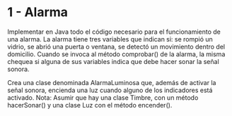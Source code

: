# 1 - Alarma
Implementar en Java todo el código necesario para el funcionamiento de una alarma. La
alarma tiene tres variables que indican si: se rompió un vidrio, se abrió una puerta o ventana,
se detectó un movimiento dentro del domicilio. Cuando se invoca al método comprobar() de
la alarma, la misma chequea si alguna de sus variables indica que debe hacer sonar la señal
sonora.

Crea una clase denominada AlarmaLuminosa que, además de activar la señal sonora,
encienda una luz cuando alguno de los indicadores está activado.
Nota: Asumir que hay una clase Timbre, con un método hacerSonar() y una clase Luz con el
método encender().